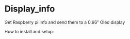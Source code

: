 # Display_info
Get Raspberry pi info and send them to a 0.96" Oled display


How to install and setup:
